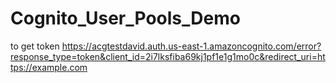 # Cognito_User_Pools_Demo
to get token
https://acgtestdavid.auth.us-east-1.amazoncognito.com/error?response_type=token&client_id=2i7lksfiba69kj1pf1e1g1mo0c&redirect_uri=https://example.com